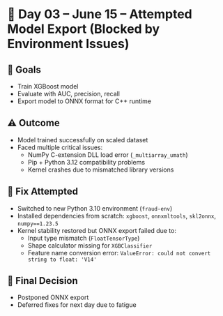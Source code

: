 # 📅 Day 03 – June 15 – Attempted Model Export (Blocked by Environment Issues)

## 🧠 Goals
- Train XGBoost model
- Evaluate with AUC, precision, recall
- Export model to ONNX format for C++ runtime

## ⚠️ Outcome
- Model trained successfully on scaled dataset
- Faced multiple critical issues:
  - NumPy C-extension DLL load error (`_multiarray_umath`)
  - Pip + Python 3.12 compatibility problems
  - Kernel crashes due to mismatched library versions

## 🧱 Fix Attempted
- Switched to new Python 3.10 environment (`fraud-env`)
- Installed dependencies from scratch: `xgboost`, `onnxmltools`, `skl2onnx`, `numpy==1.23.5`
- Kernel stability restored but ONNX export failed due to:
  - Input type mismatch (`FloatTensorType`)
  - Shape calculator missing for `XGBClassifier`
  - Feature name conversion error: `ValueError: could not convert string to float: 'V14'`

## 🧭 Final Decision
- Postponed ONNX export
- Deferred fixes for next day due to fatigue